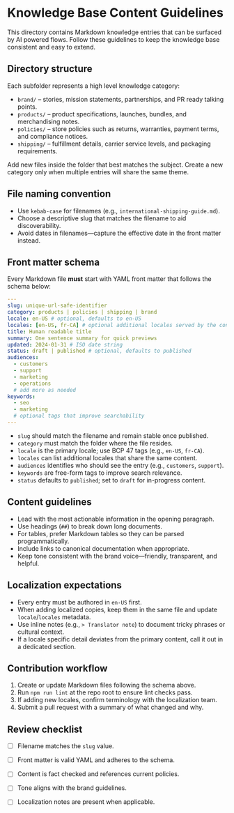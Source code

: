 # Knowledge Base Content Guidelines

This directory contains Markdown knowledge entries that can be surfaced by AI powered flows.
Follow these guidelines to keep the knowledge base consistent and easy to extend.

## Directory structure

Each subfolder represents a high level knowledge category:

- `brand/` – stories, mission statements, partnerships, and PR ready talking points.
- `products/` – product specifications, launches, bundles, and merchandising notes.
- `policies/` – store policies such as returns, warranties, payment terms, and compliance notices.
- `shipping/` – fulfillment details, carrier service levels, and packaging requirements.

Add new files inside the folder that best matches the subject. Create a new category only when
multiple entries will share the same theme.

## File naming convention

- Use `kebab-case` for filenames (e.g., `international-shipping-guide.md`).
- Choose a descriptive slug that matches the filename to aid discoverability.
- Avoid dates in filenames—capture the effective date in the front matter instead.

## Front matter schema

Every Markdown file **must** start with YAML front matter that follows the schema below:

```yaml
---
slug: unique-url-safe-identifier
category: products | policies | shipping | brand
locale: en-US # optional, defaults to en-US
locales: [en-US, fr-CA] # optional additional locales served by the content
title: Human readable title
summary: One sentence summary for quick previews
updated: 2024-01-31 # ISO date string
status: draft | published # optional, defaults to published
audiences:
  - customers
  - support
  - marketing
  - operations
  # add more as needed
keywords:
  - seo
  - marketing
  # optional tags that improve searchability
---
```

- `slug` should match the filename and remain stable once published.
- `category` must match the folder where the file resides.
- `locale` is the primary locale; use BCP 47 tags (e.g., `en-US`, `fr-CA`).
- `locales` can list additional locales that share the same content.
- `audiences` identifies who should see the entry (e.g., `customers`, `support`).
- `keywords` are free-form tags to improve search relevance.
- `status` defaults to `published`; set to `draft` for in-progress content.

## Content guidelines

- Lead with the most actionable information in the opening paragraph.
- Use headings (`##`) to break down long documents.
- For tables, prefer Markdown tables so they can be parsed programmatically.
- Include links to canonical documentation when appropriate.
- Keep tone consistent with the brand voice—friendly, transparent, and helpful.

## Localization expectations

- Every entry must be authored in `en-US` first.
- When adding localized copies, keep them in the same file and update `locale`/`locales` metadata.
- Use inline notes (e.g., `> Translator note`) to document tricky phrases or cultural context.
- If a locale specific detail deviates from the primary content, call it out in a dedicated section.

## Contribution workflow

1. Create or update Markdown files following the schema above.
2. Run `npm run lint` at the repo root to ensure lint checks pass.
3. If adding new locales, confirm terminology with the localization team.
4. Submit a pull request with a summary of what changed and why.

## Review checklist

- [ ] Filename matches the `slug` value.
- [ ] Front matter is valid YAML and adheres to the schema.
- [ ] Content is fact checked and references current policies.
- [ ] Tone aligns with the brand guidelines.
- [ ] Localization notes are present when applicable.

